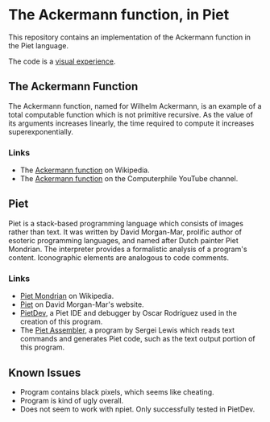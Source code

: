 # The Ackermann function, in Piet
This repository contains an implementation of the Ackermann function in the Piet language.

The code is a [visual experience][code].

[code]: ./lib/ackermann-piet.png

## The Ackermann Function
The Ackermann function, named for Wilhelm Ackermann, is an example of a total computable function which is not primitive recursive.  As the value of its arguments increases linearly, the time required to compute it increases superexponentially.

### Links
* The [Ackermann function][wiki] on Wikipedia.
* The [Ackermann function][youtube] on the Computerphile YouTube channel.

[wiki]: https://en.wikipedia.org/wiki/Ackermann_function
[youtube]: https://www.youtube.com/watch?v=i7sm9dzFtEI

## Piet
Piet is a stack-based programming language which consists of images rather than text.  It was written by David Morgan-Mar, prolific author of esoteric programming languages, and named after Dutch painter Piet Mondrian.  The interpreter provides a formalistic analysis of a program's content.  Iconographic elements are analogous to code comments.

### Links
* [Piet Mondrian][mondrian] on Wikipedia.
* [Piet][dangermouse] on David Morgan-Mar's website.
* [PietDev][pietdev], a Piet IDE and debugger by Oscar Rodríguez used in the creation of this program.
* The [Piet Assembler][assembler], a program by Sergei Lewis which reads text commands and generates Piet code, such as the text output portion of this program.

[mondrian]: https://en.wikipedia.org/wiki/Piet_Mondrian
[dangermouse]: http://www.dangermouse.net/esoteric/piet.html
[pietdev]: http://www.rapapaing.com/blog/?page_id=6
[assembler]: http://www.toothycat.net/wiki/wiki.pl?MoonShadow/Piet

## Known Issues
* Program contains black pixels, which seems like cheating.
* Program is kind of ugly overall.
* Does not seem to work with npiet.  Only successfully tested in PietDev.
